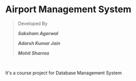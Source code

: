 # Airport Management System

> Developed By
>
> ***Saksham Agarwal***
>
> ***Adarsh Kumar Jain***
>
> ***Mohit Sharma***

</br>

It's a course project for Database Management System

